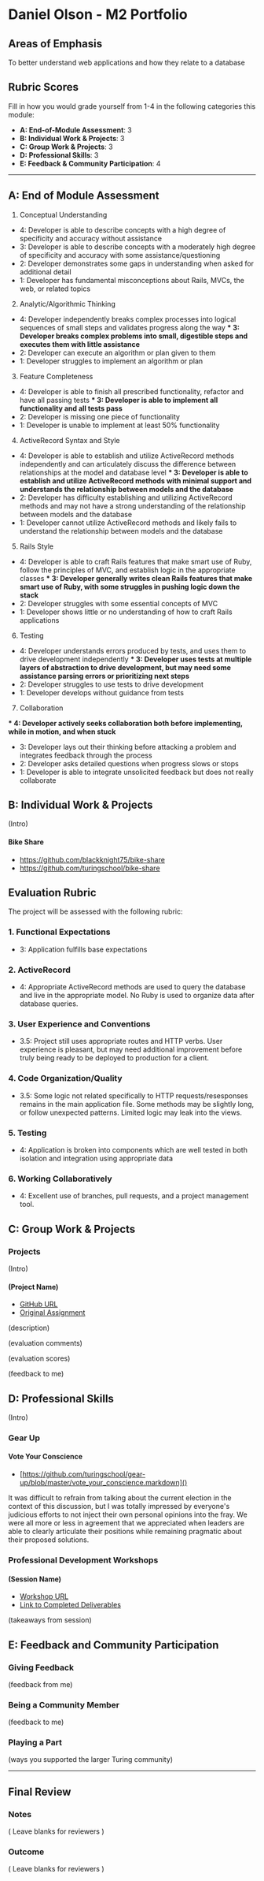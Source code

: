 # Daniel Olson - M2 Portfolio

## Areas of Emphasis

To better understand web applications and how they relate to a database

## Rubric Scores

Fill in how you would grade yourself from 1-4 in the following categories this module:

* **A: End-of-Module Assessment**: 3
* **B: Individual Work & Projects**: 3
* **C: Group Work & Projects**: 3
* **D: Professional Skills**: 3
* **E: Feedback & Community Participation**: 4

-----------------------

## A: End of Module Assessment

1. Conceptual Understanding

  * 4: Developer is able to describe concepts with a high degree of specificity and accuracy without assistance
  * 3: Developer is able to describe concepts with a moderately high degree of specificity and accuracy with some assistance/questioning
  * 2: Developer demonstrates some gaps in understanding when asked for additional detail
  * 1: Developer has fundamental misconceptions about Rails, MVCs, the web, or related topics

2. Analytic/Algorithmic Thinking

  * 4: Developer independently breaks complex processes into logical sequences of small steps and validates progress along the way
  __* 3: Developer breaks complex problems into small, digestible steps and executes them with little assistance__
  * 2: Developer can execute an algorithm or plan given to them
  * 1: Developer struggles to implement an algorithm or plan

3. Feature Completeness

  * 4: Developer is able to finish all prescribed functionality, refactor and have all passing tests
  __* 3: Developer is able to implement all functionality and all tests pass__
  * 2: Developer is missing one piece of functionality
  * 1: Developer is unable to implement at least 50% functionality

4. ActiveRecord Syntax and Style

  * 4: Developer is able to establish and utilize ActiveRecord methods independently and can articulately discuss the difference between relationships at the model and database level
  __* 3: Developer is able to establish and utilize ActiveRecord methods with minimal support and understands the relationship between models and the database__
  * 2: Developer has difficulty establishing and utilizing ActiveRecord methods and may not have a strong understanding of the relationship between models and the database
  * 1: Developer cannot utilize ActiveRecord methods and likely fails to understand the relationship between models and the database

5. Rails Style

  * 4: Developer is able to craft Rails features that make smart use of Ruby, follow the principles of MVC, and establish logic in the appropriate classes
  __* 3: Developer generally writes clean Rails features that make smart use of Ruby, with some struggles in pushing logic down the stack__
  * 2: Developer struggles with some essential concepts of MVC
  * 1: Developer shows little or no understanding of how to craft Rails applications

6. Testing

  * 4: Developer understands errors produced by tests, and uses them to drive development independently
  __* 3: Developer uses tests at multiple layers of abstraction to drive development, but may need some assistance parsing errors or prioritizing next steps__
  * 2: Developer struggles to use tests to drive development
  * 1: Developer develops without guidance from tests

7. Collaboration

  __* 4: Developer actively seeks collaboration both before implementing, while in motion, and when stuck__
  * 3: Developer lays out their thinking before attacking a problem and integrates feedback through the process
  * 2: Developer asks detailed questions when progress slows or stops
  * 1: Developer is able to integrate unsolicited feedback but does not really collaborate


## B: Individual Work & Projects

(Intro)

#### Bike Share

* https://github.com/blackknight75/bike-share
* https://github.com/turingschool/bike-share

## Evaluation Rubric

The project will be assessed with the following rubric:

### 1. Functional Expectations

* 3: Application fulfills base expectations

### 2. ActiveRecord

* 4: Appropriate ActiveRecord methods are used to query the database and live in the appropriate model. No Ruby is used to organize data after database queries.

### 3. User Experience and Conventions

* 3.5: Project still uses appropriate routes and HTTP verbs. User experience is pleasant, but may need additional improvement before truly being ready to be deployed to production for a client.

### 4. Code Organization/Quality

* 3.5: Some logic not related specifically to HTTP requests/resesponses remains in the main application file. Some methods may be slightly long, or follow unexpected patterns. Limited logic may leak into the views.

### 5. Testing

* 4: Application is broken into components which are well tested in both isolation and integration using appropriate data

### 6. Working Collaboratively

* 4: Excellent use of branches, pull requests, and a project management tool.

## C: Group Work & Projects

### Projects

(Intro)

#### (Project Name)

* [GitHub URL]()
* [Original Assignment]()

(description)

(evaluation comments)

(evaluation scores)

(feedback to me)

## D: Professional Skills
(Intro)

### Gear Up
#### Vote Your Conscience

* [https://github.com/turingschool/gear-up/blob/master/vote_your_conscience.markdown]()

It was difficult to refrain from talking about the current election in the context of this discussion, but I was totally impressed by everyone's judicious efforts to not inject their own personal opinions into the fray. We were all more or less in agreement that we appreciated when leaders are able to clearly articulate their positions while remaining pragmatic about their proposed solutions.  


### Professional Development Workshops
#### (Session Name)

* [Workshop URL]()
* [Link to Completed Deliverables]()

(takeaways from session)

## E: Feedback and Community Participation

### Giving Feedback

(feedback from me)

### Being a Community Member

(feedback to me)

### Playing a Part

(ways you supported the larger Turing community)

------------------

## Final Review

### Notes

( Leave blanks for reviewers )

### Outcome

( Leave blanks for reviewers )
